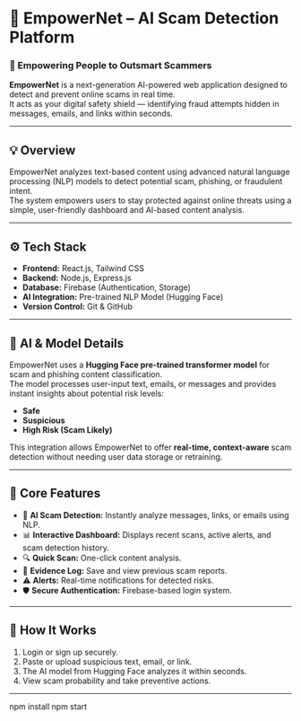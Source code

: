 # 🩵 EmpowerNet – AI Scam Detection Platform

### 🚨 Empowering People to Outsmart Scammers

**EmpowerNet** is a next-generation AI-powered web application designed to detect and prevent online scams in real time.  
It acts as your digital safety shield — identifying fraud attempts hidden in messages, emails, and links within seconds.

---

## 💡 Overview

EmpowerNet analyzes text-based content using advanced natural language processing (NLP) models to detect potential scam, phishing, or fraudulent intent.  
The system empowers users to stay protected against online threats using a simple, user-friendly dashboard and AI-based content analysis.

---

## ⚙️ Tech Stack

- **Frontend:** React.js, Tailwind CSS  
- **Backend:** Node.js, Express.js  
- **Database:** Firebase (Authentication, Storage)  
- **AI Integration:** Pre-trained NLP Model (Hugging Face)  
- **Version Control:** Git & GitHub  

---

## 🤖 AI & Model Details

EmpowerNet uses a **Hugging Face pre-trained transformer model** for scam and phishing content classification.  
The model processes user-input text, emails, or messages and provides instant insights about potential risk levels:
- **Safe**
- **Suspicious**
- **High Risk (Scam Likely)**

This integration allows EmpowerNet to offer **real-time, context-aware** scam detection without needing user data storage or retraining.

---

## 🧭 Core Features

- 🧠 **AI Scam Detection:** Instantly analyze messages, links, or emails using NLP.
- 📊 **Interactive Dashboard:** Displays recent scans, active alerts, and scam detection history.
- 🔍 **Quick Scan:** One-click content analysis.
- 📁 **Evidence Log:** Save and view previous scam reports.
- ⚠️ **Alerts:** Real-time notifications for detected risks.
- 🛡️ **Secure Authentication:** Firebase-based login system.

---

## 🚀 How It Works

1. Login or sign up securely.  
2. Paste or upload suspicious text, email, or link.  
3. The AI model from Hugging Face analyzes it within seconds.  
4. View scam probability and take preventive actions.  
---


npm install
npm start

